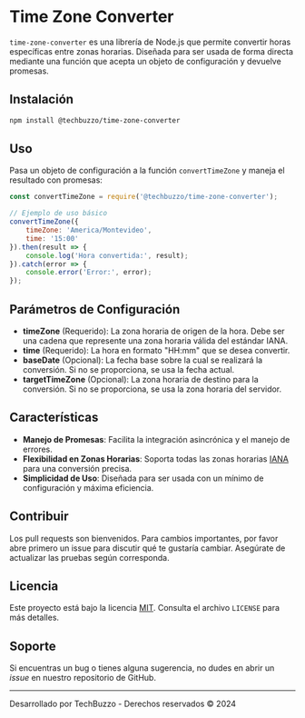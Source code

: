 
# Time Zone Converter

`time-zone-converter` es una librería de Node.js que permite convertir horas específicas entre zonas horarias. Diseñada para ser usada de forma directa mediante una función que acepta un objeto de configuración y devuelve promesas.

## Instalación

```bash
npm install @techbuzzo/time-zone-converter
```

## Uso

Pasa un objeto de configuración a la función `convertTimeZone` y maneja el resultado con promesas:

```javascript
const convertTimeZone = require('@techbuzzo/time-zone-converter');

// Ejemplo de uso básico
convertTimeZone({
    timeZone: 'America/Montevideo',
    time: '15:00'
}).then(result => {
    console.log('Hora convertida:', result);
}).catch(error => {
    console.error('Error:', error);
});
```

## Parámetros de Configuración

- **timeZone** (Requerido): La zona horaria de origen de la hora. Debe ser una cadena que represente una zona horaria válida del estándar IANA.
- **time** (Requerido): La hora en formato "HH:mm" que se desea convertir.
- **baseDate** (Opcional): La fecha base sobre la cual se realizará la conversión. Si no se proporciona, se usa la fecha actual.
- **targetTimeZone** (Opcional): La zona horaria de destino para la conversión. Si no se proporciona, se usa la zona horaria del servidor.

## Características

- **Manejo de Promesas**: Facilita la integración asincrónica y el manejo de errores.
- **Flexibilidad en Zonas Horarias**: Soporta todas las zonas horarias [IANA](https://www.iana.org/time-zones) para una conversión precisa.
- **Simplicidad de Uso**: Diseñada para ser usada con un mínimo de configuración y máxima eficiencia.

## Contribuir

Los pull requests son bienvenidos. Para cambios importantes, por favor abre primero un issue para discutir qué te gustaría cambiar. Asegúrate de actualizar las pruebas según corresponda.

## Licencia

Este proyecto está bajo la licencia [MIT](https://choosealicense.com/licenses/mit/). Consulta el archivo `LICENSE` para más detalles.

## Soporte

Si encuentras un bug o tienes alguna sugerencia, no dudes en abrir un *issue* en nuestro repositorio de GitHub.

---
Desarrollado por TechBuzzo - Derechos reservados © 2024
